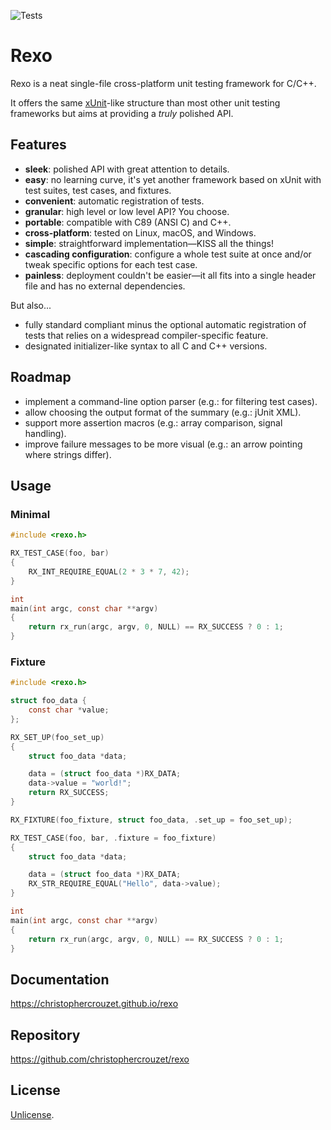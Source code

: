 ![Tests][badge-tests]

Rexo
====

Rexo is a neat single-file cross-platform unit testing framework for C/C++.

It offers the same [xUnit][xunit]-like structure than most other unit testing
frameworks but aims at providing a _truly_ polished API.


## Features

* **sleek**: polished API with great attention to details.
* **easy**: no learning curve, it's yet another framework based on xUnit
  with test suites, test cases, and fixtures.
* **convenient**: automatic registration of tests.
* **granular**: high level or low level API? You choose.
* **portable**: compatible with C89 (ANSI C) and C++.
* **cross-platform**: tested on Linux, macOS, and Windows.
* **simple**: straightforward implementation—KISS all the things!
* **cascading configuration**: configure a whole test suite at once and/or tweak
  specific options for each test case.
* **painless**: deployment couldn't be easier—it all fits into a single
  header file and has no external dependencies.


But also...

* fully standard compliant minus the optional automatic registration of tests
  that relies on a widespread compiler-specific feature.
* designated initializer-like syntax to all C and C++ versions.


## Roadmap

* implement a command-line option parser (e.g.: for filtering test cases).
* allow choosing the output format of the summary (e.g.: jUnit XML).
* support more assertion macros (e.g.: array comparison, signal handling).
* improve failure messages to be more visual (e.g.: an arrow pointing
  where strings differ).


## Usage

### Minimal

```c
#include <rexo.h>

RX_TEST_CASE(foo, bar)
{
    RX_INT_REQUIRE_EQUAL(2 * 3 * 7, 42);
}

int
main(int argc, const char **argv)
{
    return rx_run(argc, argv, 0, NULL) == RX_SUCCESS ? 0 : 1;
}
```


### Fixture

```c
#include <rexo.h>

struct foo_data {
    const char *value;
};

RX_SET_UP(foo_set_up)
{
    struct foo_data *data;

    data = (struct foo_data *)RX_DATA;
    data->value = "world!";
    return RX_SUCCESS;
}

RX_FIXTURE(foo_fixture, struct foo_data, .set_up = foo_set_up);

RX_TEST_CASE(foo, bar, .fixture = foo_fixture)
{
    struct foo_data *data;

    data = (struct foo_data *)RX_DATA;
    RX_STR_REQUIRE_EQUAL("Hello", data->value);
}

int
main(int argc, const char **argv)
{
    return rx_run(argc, argv, 0, NULL) == RX_SUCCESS ? 0 : 1;
}
```


## Documentation

<https://christophercrouzet.github.io/rexo>


## Repository

<https://github.com/christophercrouzet/rexo>


## License

[Unlicense][unlicense].


[badge-tests]: https://github.com/christophercrouzet/rexo/workflows/Tests/badge.svg
[unlicense]: https://unlicense.org
[xunit]: https://en.wikipedia.org/wiki/XUnit
